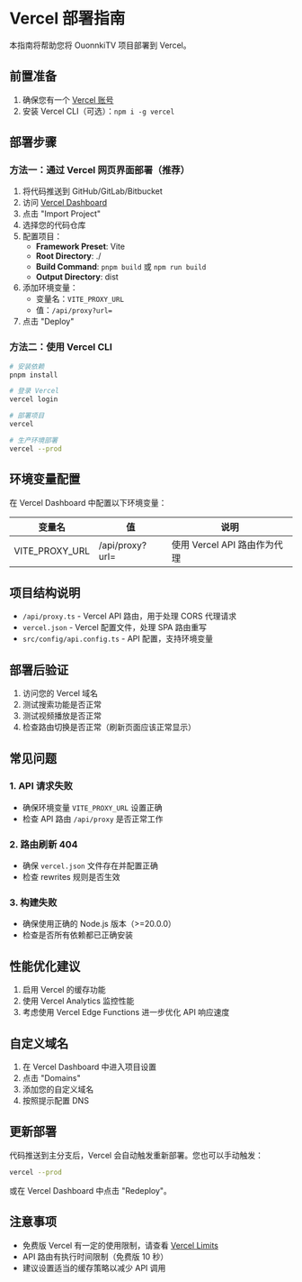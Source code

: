 # Vercel 部署指南

本指南将帮助您将 OuonnkiTV 项目部署到 Vercel。

## 前置准备

1. 确保您有一个 [Vercel 账号](https://vercel.com)
2. 安装 Vercel CLI（可选）：`npm i -g vercel`

## 部署步骤

### 方法一：通过 Vercel 网页界面部署（推荐）

1. 将代码推送到 GitHub/GitLab/Bitbucket
2. 访问 [Vercel Dashboard](https://vercel.com/new)
3. 点击 "Import Project"
4. 选择您的代码仓库
5. 配置项目：
   - **Framework Preset**: Vite
   - **Root Directory**: ./
   - **Build Command**: `pnpm build` 或 `npm run build`
   - **Output Directory**: dist
6. 添加环境变量：
   - 变量名：`VITE_PROXY_URL`
   - 值：`/api/proxy?url=`
7. 点击 "Deploy"

### 方法二：使用 Vercel CLI

```bash
# 安装依赖
pnpm install

# 登录 Vercel
vercel login

# 部署项目
vercel

# 生产环境部署
vercel --prod
```

## 环境变量配置

在 Vercel Dashboard 中配置以下环境变量：

| 变量名 | 值 | 说明 |
|--------|-----|------|
| VITE_PROXY_URL | /api/proxy?url= | 使用 Vercel API 路由作为代理 |

## 项目结构说明

- `/api/proxy.ts` - Vercel API 路由，用于处理 CORS 代理请求
- `vercel.json` - Vercel 配置文件，处理 SPA 路由重写
- `src/config/api.config.ts` - API 配置，支持环境变量

## 部署后验证

1. 访问您的 Vercel 域名
2. 测试搜索功能是否正常
3. 测试视频播放是否正常
4. 检查路由切换是否正常（刷新页面应该正常显示）

## 常见问题

### 1. API 请求失败
- 确保环境变量 `VITE_PROXY_URL` 设置正确
- 检查 API 路由 `/api/proxy` 是否正常工作

### 2. 路由刷新 404
- 确保 `vercel.json` 文件存在并配置正确
- 检查 rewrites 规则是否生效

### 3. 构建失败
- 确保使用正确的 Node.js 版本（>=20.0.0）
- 检查是否所有依赖都已正确安装

## 性能优化建议

1. 启用 Vercel 的缓存功能
2. 使用 Vercel Analytics 监控性能
3. 考虑使用 Vercel Edge Functions 进一步优化 API 响应速度

## 自定义域名

1. 在 Vercel Dashboard 中进入项目设置
2. 点击 "Domains"
3. 添加您的自定义域名
4. 按照提示配置 DNS

## 更新部署

代码推送到主分支后，Vercel 会自动触发重新部署。您也可以手动触发：

```bash
vercel --prod
```

或在 Vercel Dashboard 中点击 "Redeploy"。

## 注意事项

- 免费版 Vercel 有一定的使用限制，请查看 [Vercel Limits](https://vercel.com/docs/limits)
- API 路由有执行时间限制（免费版 10 秒）
- 建议设置适当的缓存策略以减少 API 调用 